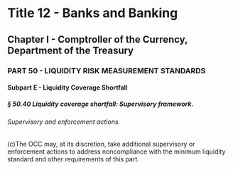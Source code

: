 
# Title 12 - Banks and Banking
## Chapter I - Comptroller of the Currency, Department of the Treasury
### PART 50 - LIQUIDITY RISK MEASUREMENT STANDARDS
#### Subpart E - Liquidity Coverage Shortfall
##### § 50.40 Liquidity coverage shortfall: Supervisory framework.
###### Supervisory and enforcement actions.

(c)The OCC may, at its discretion, take additional supervisory or enforcement actions to address noncompliance with the minimum liquidity standard and other requirements of this part.
